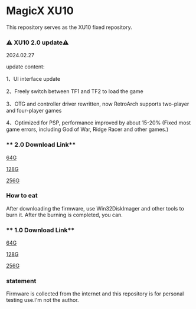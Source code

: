 # MagicX XU10  

This repository serves as the XU10 fixed repository.


### ⚠️ XU10 2.0 update⚠️ ###

2024.02.27

update content:

1、UI interface update

2、Freely switch between TF1 and TF2 to load the game

3、OTG and controller driver rewritten, now RetroArch supports two-player and four-player games

4、Optimized for PSP, performance improved by about 15-20% (Fixed most game errors, including God of War, Ridge Racer and other games.)

### ** 2.0 Download Link**

[64G](https://archive.org/download/20240329-xu-10-en-2.0-64-g.img.gz.-001 "64G image")

[128G](https://archive.org/download/20240329-xu-10-en-2.0-128-g.img.gz.-001 "128G image")

[256G](https://archive.org/download/20240329-xu-10-en-2.0-256-g.img.gz.-001 "256G image")

### **How to eat** ###

After downloading the firmware, use Win32DiskImager and other tools to burn it. After the burning is completed, you can.

### ** 1.0 Download Link**

[64G](https://archive.org/details/20231209-xu-10-64-g.img.gz.-003 "64G image")

[128G](https://archive.org/details/20231209-xu-10-128-g.img.gz.-003 "128G image")

[256G](https://archive.org/details/20231209-xu-10-256-g.img.gz.-001 "256G image")

### **statement**

Firmware is collected from the internet and this repository is for personal testing use.I'm not the author.